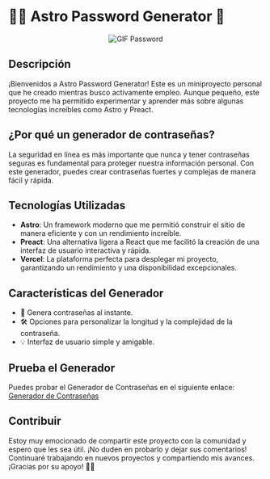 # 🚀✨ Astro Password Generator 🔐

<p align="center">
  <img src="https://media1.giphy.com/media/v1.Y2lkPTc5MGI3NjExanFnaTlmZnhudmY4emxtZDR2ZXRpcmtrbWdiMTdiN203OTZzemNyYyZlcD12MV9pbnRlcm5hbF9naWZfYnlfaWQmY3Q9Zw/SXOdjPojfeOXzgc0J1/giphy.gif" alt="GIF Password">
</p>

## Descripción
¡Bienvenidos a Astro Password Generator! Este es un miniproyecto personal que he creado mientras busco activamente empleo. Aunque pequeño, este proyecto me ha permitido experimentar y aprender más sobre algunas tecnologías increíbles como Astro y Preact.

## ¿Por qué un generador de contraseñas?
La seguridad en línea es más importante que nunca y tener contraseñas seguras es fundamental para proteger nuestra información personal. Con este generador, puedes crear contraseñas fuertes y complejas de manera fácil y rápida.

## Tecnologías Utilizadas
- **Astro**: Un framework moderno que me permitió construir el sitio de manera eficiente y con un rendimiento increíble.
- **Preact**: Una alternativa ligera a React que me facilitó la creación de una interfaz de usuario interactiva y rápida.
- **Vercel**: La plataforma perfecta para desplegar mi proyecto, garantizando un rendimiento y una disponibilidad excepcionales.

## Características del Generador
- 🔐 Genera contraseñas al instante.
- 🛠️ Opciones para personalizar la longitud y la complejidad de la contraseña.
- 💡 Interfaz de usuario simple y amigable.

## Prueba el Generador
Puedes probar el Generador de Contraseñas en el siguiente enlace: [Generador de Contraseñas](https://astro-password-generator.vercel.app/)

## Contribuir
Estoy muy emocionado de compartir este proyecto con la comunidad y espero que les sea útil. ¡No duden en probarlo y dejar sus comentarios! Continuaré trabajando en nuevos proyectos y compartiendo mis avances. ¡Gracias por su apoyo! 🚀✨